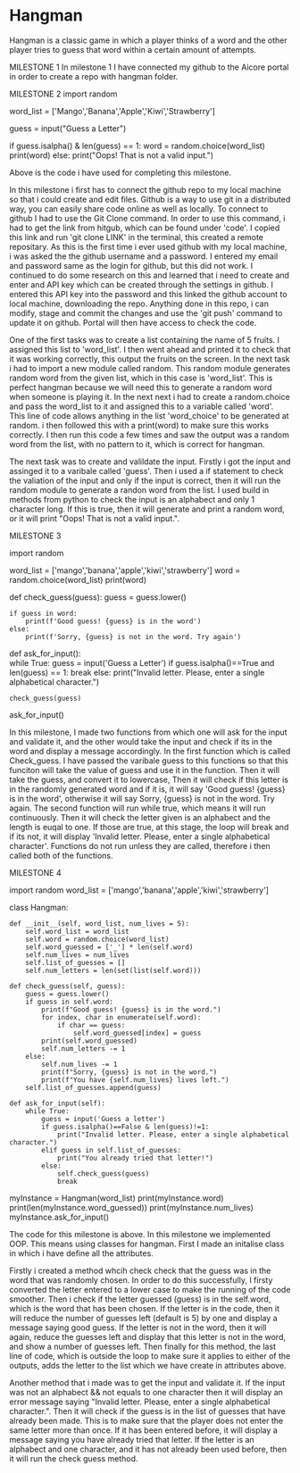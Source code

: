# Hangman
Hangman is a classic game in which a player thinks of a word and the other player tries to guess that word within a certain amount of attempts.

MILESTONE 1
In milestone 1 I have connected my github to the Aicore portal in order to create a repo with hangman folder. 

MILESTONE 2
import random 

word_list = ['Mango','Banana','Apple','Kiwi','Strawberry']

guess = input("Guess a Letter")

if guess.isalpha() & len(guess) == 1:
    word = random.choice(word_list)
    print(word)
else:
    print("Oops! That is not a valid input.")
    
Above is the code i have used for completing this milestone. 
    
In this milestone i first has to connect the github repo to my local machine so that i could create and edit files. Github is a way to use git in a distributed way, you can easily share code online as well as locally. To connect to github I had to use the Git Clone command. In order to use this command, i had to get the link from hitgub, which can be found under 'code'. I copied this link and run 'git clone LINK' in the terminal, this created a remote repositary. As this is the first time i ever used github with my local machine, i was asked the the github username and a password. I entered my email and password same as the login for github, but this did not work. I continued to do some research on this and learned that i need to create and enter and API key which can be created through the settings in github. I entered this API key into the password and this linked the github account to local machine, downloading the repo. Anything done in this repo, i can modify, stage and commit the changes and use the 'git push' command to update it on github. Portal will then have access to check the code. 

One of the first tasks was to create a list containing the name of 5 fruits. I assigned this list to 'word_list'. I then went ahead and printed it to check that it was working correctly, this output the fruits on the screen. In the next task i had to import a new module called random. This random module generates random word from the given list, which in this case is 'word_list'. This is perfect hangman because we will need this to generate a random word when someone is playing it. In the next next i had to create a random.choice and pass the word_list to it and assigned this to a variable called 'word'. This line of code allows anything in the list 'word_choice' to be generated at random. i then followed this with a print(word) to make sure this works correctly. I then run this code a few times and saw the output was a random word from the list, with no pattern to it, which is correct for hangman. 

The next task was to create and valildate the input. Firstly i got the input and assinged it to a varibale called 'guess'. Then i used a if statement to check the valiation of the input and only if the input is correct, then it will run the random module to generate a randon word from the list. I used build in methods from python to check the input is an alphabect and only 1 character long. If this is true, then it will generate and print a random word, or it will print "Oops! That is not a valid input.". 

MILESTONE 3

import random 

word_list = ['mango','banana','apple','kiwi','strawberry']
word = random.choice(word_list)
print(word)

def check_guess(guess):
    guess = guess.lower()

    if guess in word:
        print(f'Good guess! {guess} is in the word')
    else:
        print(f'Sorry, {guess} is not in the word. Try again')

def ask_for_input():   
    while True:
        guess = input('Guess a Letter')
        if guess.isalpha()==True and len(guess) == 1:
            break
        else:
            print("Invalid letter. Please, enter a single alphabetical character.")

    check_guess(guess)

ask_for_input() 

In this milestone, I made two functions from which one will ask for the input and validate it, and the other would take the input and check if its in the word and display a message accordingly. In the first function which is called Check_guess. I have passed the varibale guess to this functions so that this funciton will take the value of guess and use it in the function. Then it will take the guess, and convert it to lowercase, Then it will check if this letter is in the randomly generated word and if it is, it will say 'Good guess! {guess} is in the word', otherwise it will say Sorry, {guess} is not in the word. Try again. The second function will run while true, which means it will run continuously. Then it will check the letter given is an alphabect and the length is euqal to one. If those are true, at this stage, the loop will break and if its not, it will display 
'Invalid letter. Please, enter a single alphabetical character'. Functions do not run unless they are called, therefore i then called both of the functions. 


MILESTONE 4 

import random 
word_list = ['mango','banana','apple','kiwi','strawberry']

class Hangman:

    def __init__(self, word_list, num_lives = 5):
        self.word_list = word_list
        self.word = random.choice(word_list)
        self.word_guessed = ['_'] * len(self.word)
        self.num_lives = num_lives
        self.list_of_guesses = []
        self.num_letters = len(set(list(self.word)))
    
    def check_guess(self, guess):
        guess = guess.lower()
        if guess in self.word:
            print(f"Good guess! {guess} is in the word.")
            for index, char in enumerate(self.word):
                if char == guess:
                    self.word_guessed[index] = guess
            print(self.word_guessed) 
            self.num_letters -= 1
        else:
            self.num_lives -= 1
            print(f"Sorry, {guess} is not in the word.")
            print(f"You have {self.num_lives} lives left.")
        self.list_of_guesses.append(guess)      

    def ask_for_input(self):
        while True:
            guess = input('Guess a letter')
            if guess.isalpha()==False & len(guess)!=1:
                print("Invalid letter. Please, enter a single alphabetical character.")
            elif guess in self.list_of_guesses:
                print("You already tried that letter!")
            else:
                self.check_guess(guess)
                break
        
myInstance = Hangman(word_list)
print(myInstance.word)
print(len(myInstance.word_guessed))
print(myInstance.num_lives)
myInstance.ask_for_input()

The code for this milestone is above. In this milestone we implemented OOP. This means using classes for hangman. First I made an initalise class in which i have define all the attributes. 

Firstly i created a method whcih check check that the guess was in the word that was randomly chosen. In order to do this successfully, I firsty converted the letter entered to a lower case to make the running of the code smoother. Then i check if the letter guessed (guess) is in the self.word, which is the word that has been chosen. If the letter is in the code, then it will reduce the number of guesses left (default is 5) by one and display a message saying good guess. If the letter is not in the word, then it will again, reduce the guesses left and display that this letter is not in the word, and show a number of guesses left. Then finally for this method, the last line of code, which is outside the loop to make sure it applies to either of the outputs, adds the letter to the list which we have create in attributes above. 

Another method that i made was to get the input and validate it. If the input was not an alphabect && not equals to one character then it will display an error message saying "Invalid letter. Please, enter a single alphabetical character.". Then it will check if the guess is in the list of guesses that have already been made. This is to make sure that the player does not enter the same letter more than once. If it has been entered before, it will display a message saying you have already tried that letter. If the letter is an alphabect and one character, and it has not already been used before, then it will run the check guess method. 